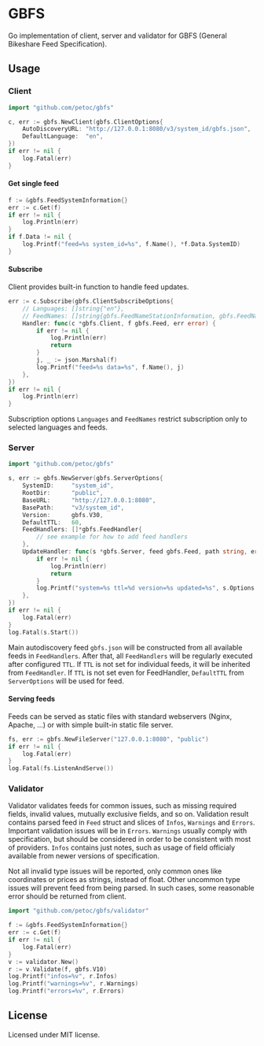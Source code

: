 # GBFS

Go implementation of client, server and validator for GBFS (General Bikeshare Feed Specification).

## Usage

### Client

```go
import "github.com/petoc/gbfs"
```

```go
c, err := gbfs.NewClient(gbfs.ClientOptions{
    AutoDiscoveryURL: "http://127.0.0.1:8080/v3/system_id/gbfs.json",
    DefaultLanguage:  "en",
})
if err != nil {
    log.Fatal(err)
}
```

#### Get single feed

```go
f := &gbfs.FeedSystemInformation{}
err := c.Get(f)
if err != nil {
    log.Println(err)
}
if f.Data != nil {
    log.Printf("feed=%s system_id=%s", f.Name(), *f.Data.SystemID)
}
```

#### Subscribe

Client provides built-in function to handle feed updates.

```go
err := c.Subscribe(gbfs.ClientSubscribeOptions{
    // Languages: []string{"en"},
    // FeedNames: []string{gbfs.FeedNameStationInformation, gbfs.FeedNameFreeBikeStatus},
    Handler: func(c *gbfs.Client, f gbfs.Feed, err error) {
        if err != nil {
            log.Println(err)
            return
        }
        j, _ := json.Marshal(f)
        log.Printf("feed=%s data=%s", f.Name(), j)
    },
})
if err != nil {
    log.Println(err)
}
```

Subscription options `Languages` and `FeedNames` restrict subscription only to selected languages and feeds.

### Server

```go
import "github.com/petoc/gbfs"
```

```go
s, err := gbfs.NewServer(gbfs.ServerOptions{
    SystemID:     "system_id",
    RootDir:      "public",
    BaseURL:      "http://127.0.0.1:8080",
    BasePath:     "v3/system_id",
    Version:      gbfs.V30,
    DefaultTTL:   60,
    FeedHandlers: []*gbfs.FeedHandler{
        // see example for how to add feed handlers
    },
    UpdateHandler: func(s *gbfs.Server, feed gbfs.Feed, path string, err error) {
        if err != nil {
            log.Println(err)
            return
        }
        log.Printf("system=%s ttl=%d version=%s updated=%s", s.Options.SystemID, feed.GetTTL(), feed.GetVersion(), path)
    },
})
if err != nil {
    log.Fatal(err)
}
log.Fatal(s.Start())
```

Main autodiscovery feed `gbfs.json` will be constructed from all available feeds in `FeedHandlers`. After that, all `FeedHandlers` will be regularly executed after configured `TTL`. If `TTL` is not set for individual feeds, it will be inherited from `FeedHandler`. If `TTL` is not set even for FeedHandler, `DefaultTTL` from `ServerOptions` will be used for feed.

#### Serving feeds

Feeds can be served as static files with standard webservers (Nginx, Apache, ...) or with simple built-in static file server.

```go
fs, err := gbfs.NewFileServer("127.0.0.1:8080", "public")
if err != nil {
    log.Fatal(err)
}
log.Fatal(fs.ListenAndServe())
```

### Validator

Validator validates feeds for common issues, such as missing required fields, invalid values, mutually exclusive fields, and so on. Validation result contains parsed feed in `Feed` struct and slices of `Infos`, `Warnings` and `Errors`. Important validation issues will be in `Errors`. `Warnings` usually comply with specification, but should be considered in order to be consistent with most of providers. `Infos` contains just notes, such as usage of field officialy available from newer versions of specification.

Not all invalid type issues will be reported, only common ones like coordinates or prices as strings, instead of float. Other uncommon type issues will prevent feed from being parsed. In such cases, some reasonable error should be returned from client.

```go
import "github.com/petoc/gbfs/validator"
```

```go
f := &gbfs.FeedSystemInformation{}
err := c.Get(f)
if err != nil {
    log.Fatal(err)
}
v := validator.New()
r := v.Validate(f, gbfs.V10)
log.Printf("infos=%v", r.Infos)
log.Printf("warnings=%v", r.Warnings)
log.Printf("errors=%v", r.Errors)
```

## License

Licensed under MIT license.

